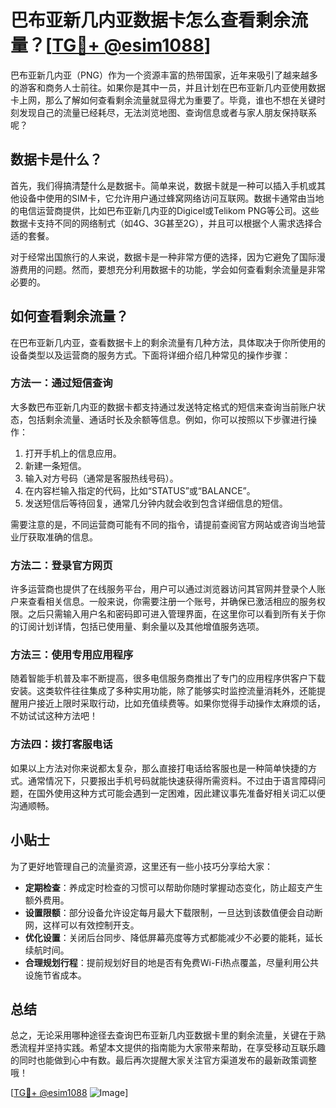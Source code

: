 # 巴布亚新几内亚数据卡怎么查看剩余流量？[[TG💪+ @esim1088](https://t.me/s/esim1088)]

巴布亚新几内亚（PNG）作为一个资源丰富的热带国家，近年来吸引了越来越多的游客和商务人士前往。如果你是其中一员，并且计划在巴布亚新几内亚使用数据卡上网，那么了解如何查看剩余流量就显得尤为重要了。毕竟，谁也不想在关键时刻发现自己的流量已经耗尽，无法浏览地图、查询信息或者与家人朋友保持联系呢？

## 数据卡是什么？

首先，我们得搞清楚什么是数据卡。简单来说，数据卡就是一种可以插入手机或其他设备中使用的SIM卡，它允许用户通过蜂窝网络访问互联网。数据卡通常由当地的电信运营商提供，比如巴布亚新几内亚的Digicel或Telikom PNG等公司。这些数据卡支持不同的网络制式（如4G、3G甚至2G），并且可以根据个人需求选择合适的套餐。

对于经常出国旅行的人来说，数据卡是一种非常方便的选择，因为它避免了国际漫游费用的问题。然而，要想充分利用数据卡的功能，学会如何查看剩余流量是非常必要的。

## 如何查看剩余流量？

在巴布亚新几内亚，查看数据卡上的剩余流量有几种方法，具体取决于你所使用的设备类型以及运营商的服务方式。下面将详细介绍几种常见的操作步骤：

### 方法一：通过短信查询

大多数巴布亚新几内亚的数据卡都支持通过发送特定格式的短信来查询当前账户状态，包括剩余流量、通话时长及余额等信息。例如，你可以按照以下步骤进行操作：

1. 打开手机上的信息应用。
2. 新建一条短信。
3. 输入对方号码（通常是客服热线号码）。
4. 在内容栏输入指定的代码，比如“STATUS”或“BALANCE”。
5. 发送短信后等待回复，通常几分钟内就会收到包含详细信息的短信。

需要注意的是，不同运营商可能有不同的指令，请提前查阅官方网站或咨询当地营业厅获取准确的信息。

### 方法二：登录官方网页

许多运营商也提供了在线服务平台，用户可以通过浏览器访问其官网并登录个人账户来查看相关信息。一般来说，你需要注册一个账号，并确保已激活相应的服务权限。之后只需输入用户名和密码即可进入管理界面，在这里你可以看到所有关于你的订阅计划详情，包括已使用量、剩余量以及其他增值服务选项。

### 方法三：使用专用应用程序

随着智能手机普及率不断提高，很多电信服务商推出了专门的应用程序供客户下载安装。这类软件往往集成了多种实用功能，除了能够实时监控流量消耗外，还能提醒用户接近上限时采取行动，比如充值续费等。如果你觉得手动操作太麻烦的话，不妨试试这种方法吧！

### 方法四：拨打客服电话

如果以上方法对你来说都太复杂，那么直接打电话给客服也是一种简单快捷的方式。通常情况下，只要报出手机号码就能快速获得所需资料。不过由于语言障碍问题，在国外使用这种方式可能会遇到一定困难，因此建议事先准备好相关词汇以便沟通顺畅。

## 小贴士

为了更好地管理自己的流量资源，这里还有一些小技巧分享给大家：

- **定期检查**：养成定时检查的习惯可以帮助你随时掌握动态变化，防止超支产生额外费用。
- **设置限额**：部分设备允许设定每月最大下载限制，一旦达到该数值便会自动断网，这样可以有效控制开支。
- **优化设置**：关闭后台同步、降低屏幕亮度等方式都能减少不必要的能耗，延长续航时间。
- **合理规划行程**：提前规划好目的地是否有免费Wi-Fi热点覆盖，尽量利用公共设施节省成本。

## 总结

总之，无论采用哪种途径去查询巴布亚新几内亚数据卡里的剩余流量，关键在于熟悉流程并坚持实践。希望本文提供的指南能为大家带来帮助，在享受移动互联乐趣的同时也能做到心中有数。最后再次提醒大家关注官方渠道发布的最新政策调整哦！

[[TG💪+ @esim1088](https://t.me/s/esim1088) ![Image](https://i.postimg.cc/4NQfJmqS/Snipaste-2025-05-13-00-14-12.png)]